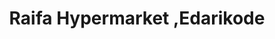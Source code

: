 ---
title: "Raifa Hypermarket ,Edarikode"
url: /edarikode/raifa-hypermarket-edarikode/
shop: Supermarkt
---